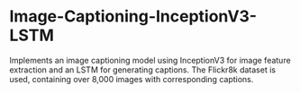 # Image-Captioning-InceptionV3-LSTM
Implements an image captioning model using InceptionV3 for image feature extraction and an LSTM for generating captions. The Flickr8k dataset is used, containing over 8,000 images with corresponding captions.
